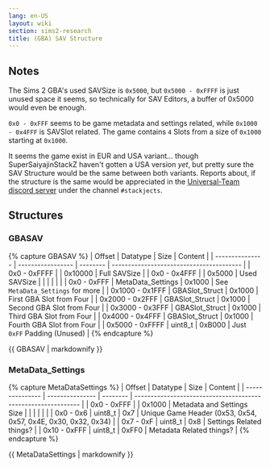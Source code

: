 ```yaml
---
lang: en-US
layout: wiki
section: sims2-research
title: (GBA) SAV Structure
---
```


## Notes
The Sims 2 GBA's used SAVSize is `0x5000`, but `0x5000 - 0xFFFF` is just unused space it seems, so technically for SAV Editors, a buffer of 0x5000 would even be enough.

`0x0 - 0xFFF` seems to be game metadata and settings related, while `0x1000 - 0x4FFF` is SAVSlot related. The game contains `4` Slots from a size of `0x1000` starting at `0x1000`.

It seems the game exist in EUR and USA variant... though SuperSaiyajinStackZ haven't gotten a USA version *yet*, but pretty sure the SAV Structure would be the same between both variants. Reports about, if the structure is the same would be appreciated in the [Universal-Team discord server](https://universal-team.net/discord) under the channel `#stackjects`.


## Structures

### GBASAV
{% capture GBASAV %}
| Offset          | Datatype          | Size     | Content                                  |
| --------------- | ----------------- | -------- | ---------------------------------------- |
| 0x0 - 0xFFFF    |                   | 0x10000  | Full SAVSize                             |
| 0x0 - 0x4FFF    |                   | 0x5000   | Used SAVSize                             |
|                 |                   |          |                                          |
| 0x0 - 0xFFF     | MetaData_Settings | 0x1000   | See `MetaData_Settings` for more         |
| 0x1000 - 0x1FFF | GBASlot_Struct    | 0x1000   | First GBA Slot from Four                 |
| 0x2000 - 0x2FFF | GBASlot_Struct    | 0x1000   | Second GBA Slot from Four                |
| 0x3000 - 0x3FFF | GBASlot_Struct    | 0x1000   | Third GBA Slot from Four                 |
| 0x4000 - 0x4FFF | GBASlot_Struct    | 0x1000   | Fourth GBA Slot from Four                |
| 0x5000 - 0xFFFF | uint8_t           | 0xB000   | Just `0xFF` Padding (Unused)             |
{% endcapture %}

{{ GBASAV | markdownify }}

### MetaData_Settings
{% capture MetaDataSettings %}
| Offset          | Datatype        | Size     | Content                                                       |
| --------------- | --------------- | -------- | ------------------------------------------------------------- |
| 0x0 - 0xFFF     |                 | 0x1000   | Metadata and Settings Size                                    |
|                 |                 |          |                                                               |
| 0x0 - 0x6       | uint8_t         | 0x7      | Unique Game Header (0x53, 0x54, 0x57, 0x4E, 0x30, 0x32, 0x34) |
| 0x7 - 0xF       | uint8_t         | 0x8      | Settings Related things?                                      |
| 0x10 - 0xFFF    | uint8_t         | 0xFF0    | Metadata Related things?                                      |
{% endcapture %}

{{ MetaDataSettings | markdownify }}